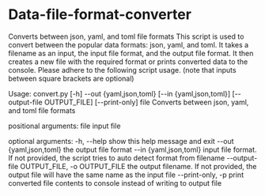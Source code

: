 # Data-file-format-converter
Converts between json, yaml, and toml file formats
This script is used to convert between the popular data formats: json, yaml, and toml. It
takes a filename as an input, the input file format, and the output file format. It then
creates a new file with the required format or prints converted data to the console.
Please adhere to the following script usage. (note that inputs between square brackets
are optional)

Usage:
convert.py [-h] --out {yaml,json,toml} [--in {yaml,json,toml}]
[--output-file OUTPUT_FILE] [--print-only] file
Converts between json, yaml, and toml file formats

positional arguments:
file input file

optional arguments:
-h, --help show this help message and exit
--out {yaml,json,toml}
                      the output file format
--in {yaml,json,toml}
                     input file format. If not provided, the
script tries to auto detect format from filename
--output-file OUTPUT_FILE, -o OUTPUT_FILE
                      the output filename. If not provided, the
output file will have the same name as the input file
--print-only, -p print converted file contents to console
                      instead of writing to output file
